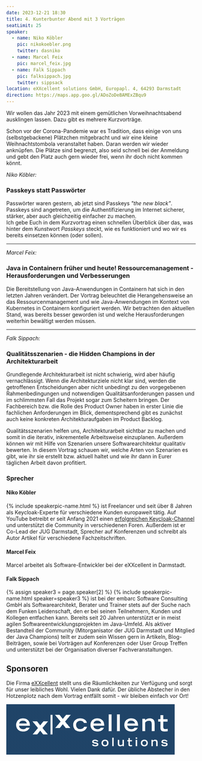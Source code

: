 ```yaml
---
date: 2023-12-21 18:30
title: 4. Kunterbunter Abend mit 3 Vorträgen
seatLimit: 25
speaker:
  - name: Niko Köbler
    pic: nikokoebler.png
    twitter: dasniko
  - name: Marcel Feix
    pic: marcel_feix.jpg
  - name: Falk Sippach
    pic: falksippach.jpg
    twitter: sippsack
location: eXXcellent solutions GmbH, Europapl. 4, 64293 Darmstadt
direction: https://maps.app.goo.gl/ADoZoDeBAMExZBqu9
---
```


Wir wollen das Jahr 2023 mit einem gemütlichen Vorweihnachtsabend ausklingen lassen. Dazu gibt es mehrere Kurzvorträge.

Schon vor der Corona-Pandemie war es Tradition, dass einige von uns (selbstgebackene) Plätzchen mitgebracht und wir eine kleine Weihnachtstombola veranstaltet haben. Daran werden wir wieder anknüpfen. Die Plätze sind begrenzt, also seid schnell bei der Anmeldung und gebt den Platz auch gern wieder frei, wenn ihr doch nicht kommen könnt.


_Niko Köbler:_

### Passkeys statt Passwörter

Passwörter waren gestern, ab jetzt sind Passkeys _"the new black"_.
Passkeys sind angetreten, um die Authentifizierung im Internet sicherer, stärker, aber auch gleichzeitig einfacher zu machen.  
Ich gebe Euch in dem Kurzvortrag einen schnellen Überblick über das, was hinter dem Kunstwort _Passkeys_ steckt, wie es funktioniert und wo wir es bereits einsetzen können (oder sollen).

---

_Marcel Feix:_

### Java in Containern früher und heute! Ressourcemanagement - Herausforderungen und Verbesserungen

Die Bereitstellung von Java-Anwendungen in Containern hat sich in den letzten Jahren verändert. Der Vortrag beleuchtet die Herangehensweise an das Ressourcenmanagement und wie Java-Anwendungen im Kontext von Kubernetes in Containern konfiguriert werden. Wir betrachten den aktuellen Stand, was bereits besser geworden ist und welche Herausforderungen weiterhin bewältigt werden müssen.

---

_Falk Sippach:_

### Qualitätsszenarien - die Hidden Champions in der Architekturarbeit

Grundlegende Architekturarbeit ist nicht schwierig, wird aber häufig vernachlässigt. Wenn die Architekturziele nicht klar sind, werden die getroffenen Entscheidungen aber nicht unbedingt zu den vorgegebenen Rahmenbedingungen und notwendigen Qualitätsanforderungen passen und im schlimmsten Fall das Projekt sogar zum Scheitern bringen. Der Fachbereich bzw. die Rolle des Product Owner haben in erster Linie die fachlichen Anforderungen im Blick, dementsprechend gibt es zunächst auch keine konkreten Architekturaufgaben im Product Backlog. 

Qualitätsszenarien helfen uns, Architekturarbeit sichtbar zu machen und somit in die iterativ, inkrementelle Arbeitsweise einzuplanen. Außerdem können wir mit Hilfe von Szenarien unsere Softwarearchitektur qualitativ bewerten. In diesem Vortrag schauen wir, welche Arten von Szenarien es gibt, wie ihr sie erstellt bzw. aktuell haltet und wie ihr dann in Eurer täglichen Arbeit davon profitiert.

### Sprecher

#### Niko Köbler

{% include speakerpic-name.html %} ist Freelancer und seit über 8 Jahren als Keycloak-Experte für verschiedene Kunden europaweit tätig.
Auf YouTube betreibt er seit Anfang 2021 einen [erfolgreichen Keycloak-Channel](https://www.youtube.com/@dasniko) und unterstützt die Community in verschiedenen Foren.
Außerdem ist er Co-Lead der JUG Darmstadt, Sprecher auf Konferenzen und schreibt als Autor Artikel für verschiedene Fachzeitschriften.

#### Marcel Feix

Marcel arbeitet als Software-Entwickler bei der eXXcellent in Darmstadt.

#### Falk Sippach

{% assign speaker3 = page.speaker[2] %}
{% include speakerpic-name.html speaker=speaker3 %} ist bei der embarc Software Consulting GmbH als Softwarearchitekt, Berater und Trainer stets auf der Suche nach dem Funken Leidenschaft, den er bei seinen Teilnehmern, Kunden und Kollegen entfachen kann. Bereits seit 20 Jahren unterstützt er in meist agilen Softwareentwicklungsprojekten im Java-Umfeld. Als aktiver Bestandteil der Community (Mitorganisator der JUG Darmstadt und Mitglied der Java Champions) teilt er zudem sein Wissen gern in Artikeln, Blog-Beiträgen, sowie bei Vorträgen auf Konferenzen oder User Group Treffen und unterstützt bei der Organisation diverser Fachveranstaltungen.
## Sponsoren

Die Firma [eXXcellent](https://www.exxcellent.de/) stellt uns die Räumlichkeiten zur Verfügung und sorgt für unser leibliches Wohl. Vielen Dank dafür. Der übliche Abstecher in den Hotzenplotz nach dem Vortrag entfällt somit - wir bleiben einfach vor Ort!

[![eXXcellent Logo](/images/sponsors/exxcellent.png)](https://www.exxcellent.de/)

